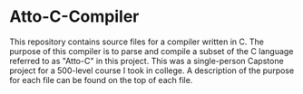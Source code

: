 # Atto-C-Compiler
This repository contains source files for a compiler written in C. 
The purpose of this compiler is to parse and compile a subset of the C language referred to as "Atto-C" in this project.
This was a single-person Capstone project for a 500-level course I took in college.
A description of the purpose for each file can be found on the top of each file.
